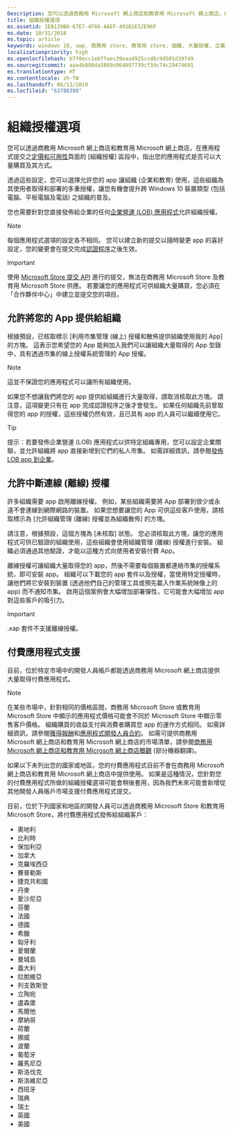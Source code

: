```yaml
---
Description: 您可以透過商務用 Microsoft 網上商店和教育用 Microsoft 網上商店，在應用程式提交的 [組織授權] 區段中，指出您的應用程式是否可以大量購買及其方式。
title: 組織授權選項
ms.assetid: 1EB139B0-67E7-4F66-AAEF-491B1E52E96F
ms.date: 10/31/2018
ms.topic: article
keywords: windows 10, uwp, 商務用 store, 教育用 store, 組織, 大量授權, 企業版, 教育 store, 商務 store, 大量購買, 大量
localizationpriority: high
ms.openlocfilehash: b7f0ecc1eb7faec39eaad925ccd6c9d501d39749
ms.sourcegitcommit: aaa4b898da5869c064097739cf3dc74c29474691
ms.translationtype: HT
ms.contentlocale: zh-TW
ms.lasthandoff: 06/13/2019
ms.locfileid: "63788398"
---
```

# <a name="organizational-licensing-options"></a>組織授權選項


您可以透過商務用 Microsoft 網上商店和教育用 Microsoft 網上商店，在應用程式提交之[定價和可用性](set-app-pricing-and-availability.md#organizational-licensing)頁面的 [組織授權]  區段中，指出您的應用程式是否可以大量購買及其方式。

透過這些設定，您可以選擇允許您的 app 讓組織 (企業和教育) 使用，這些組織為其使用者取得和部署的多重授權，讓您有機會提升跨 Windows 10 裝置類型 (包括電腦、平板電腦及電話) 之組織的普及。

您也需要針對您直接發佈給企業的任何[企業營運 (LOB) 應用程式](distribute-lob-apps-to-enterprises.md)允許組織授權。

> [!NOTE]
> 每個應用程式選項的設定各不相同。 您可以建立新的提交以隨時變更 app 的喜好設定，您的變更會在提交完成[認證程序](the-app-certification-process.md)之後生效。

> [!IMPORTANT]
> 使用 [Microsoft Store 提交 API](../monetize/create-and-manage-submissions-using-windows-store-services.md) 進行的提交，無法在商務用 Microsoft Store 及教育用 Microsoft Store 供應。 若要讓您的應用程式可供組織大量購買，您必須在「合作夥伴中心」中建立並提交您的項目。


## <a name="allowing-your-app-to-be-offered-to-organizations"></a>允許將您的 App 提供給組織

根據預設，已核取標示 [利用市集管理 (線上) 授權和散佈提供組織使用我的 App]  的方塊。 這表示您希望您的 App 能夠加入我們可以讓組織大量取得的 App 型錄中，具有透過市集的線上授權系統管理的 App 授權。

> [!NOTE]
> 這並不保證您的應用程式可以讓所有組織使用。

如果您不想讓我們將您的 app 提供給組織進行大量取得，請取消核取此方塊。 請注意，這項變更只有在 app 完成認證程序之後才會發生。 如果任何組織先前曾取得您的 app 的授權，這些授權仍然有效，且已具有 app 的人員可以繼續使用它。

> [!TIP]
> 提示：若要發佈企業營運 (LOB) 應用程式以供特定組織專用，您可以設定企業關聯，並允許組織將 app 直接新增到它們的私人市集。 如需詳細資訊，請參閱[發佈 LOB app 到企業](distribute-lob-apps-to-enterprises.md)。


## <a name="allowing-disconnected-offline-licensing"></a>允許中斷連線 (離線) 授權

許多組織需要 app 啟用離線授權。 例如，某些組織需要將 App 部署到很少或永遠不會連線到網際網路的裝置。 如果您想要讓您的 App 可供這些客戶使用，請核取標示為 [允許組織管理 (離線) 授權並為組織散佈]  的方塊。

請注意，根據預設，這個方塊為 [未核取]  狀態。 您必須核取此方塊，讓您的應用程式可供已驗證的組織使用，這些組織會使用組織管理 (離線) 授權進行安裝。 組織必須通過其他驗證，才能以這種方式向使用者安裝付費 App。

離線授權可讓組織大量取得您的 app，然後不需要每個裝置都連絡市集的授權系統，即可安裝 app。 組織可以下載您的 app 套件以及授權，當使用特定授權時，讓他們將它安裝到裝置 (透過他們自己的管理工具或預先載入作業系統映像上的 app) 而不通知市集。 啟用這個案例會大幅增加部署彈性，它可能會大幅增加 app 對這些客戶的吸引力。

> [!IMPORTANT]
> .xap 套件不支援離線授權。

 
## <a name="paid-app-support"></a>付費應用程式支援

目前，位於特定市場中的開發人員帳戶都能透過商務用 Microsoft 網上商店提供大量取得付費應用程式。 

> [!NOTE]
> 在某些市場中，針對相同的價格區間，商務用 Microsoft Store 或教育用 Microsoft Store 中顯示的應用程式價格可能會不同於 Microsoft Store 中顯示零售客戶價格。 組織購買的收益支付與消費者購買您 app 的運作方式相同。 如需詳細資訊，請參閱[獲得報酬](getting-paid-apps.md)和[應用程式開發人員合約](https://docs.microsoft.com/legal/windows/agreements/app-developer-agreement)。 如需可提供商務用 Microsoft 網上商店和教育用 Microsoft 網上商店的市場清單，請參閱[商務用 Microsoft 網上商店和教育用 Microsoft 網上商店概觀](https://technet.microsoft.com/itpro/windows/manage/windows-store-for-business-overview#supported-markets) \(部分機器翻譯\)。

如果以下未列出您的國家或地區，您的付費應用程式目前不會在商務用 Microsoft 網上商店和教育用 Microsoft 網上商店中提供使用。 如果是這種情況，您針對您的付費應用程式所做的組織授權選項可能會稍後套用，因為我們未來可能會新增從其他開發人員帳戶市場支援付費應用程式提交。

目前，位於下列國家和地區的開發人員可以透過商務用 Microsoft Store 和教育用 Microsoft Store，將付費應用程式發佈給組織客戶：

- 奧地利
- 比利時
- 保加利亞
- 加拿大
- 克羅埃西亞
- 賽普勒斯
- 捷克共和國
- 丹麥
- 愛沙尼亞
- 芬蘭
- 法國
- 德國
- 希臘
- 匈牙利
- 愛爾蘭
- 曼城島
- 義大利
- 拉脫維亞
- 列支敦斯登
- 立陶宛
- 盧森堡
- 馬爾他
- 摩納哥
- 荷蘭
- 挪威
- 波蘭
- 葡萄牙
- 羅馬尼亞
- 斯洛伐克
- 斯洛維尼亞
- 西班牙
- 瑞典
- 瑞士
- 英國
- 美國
